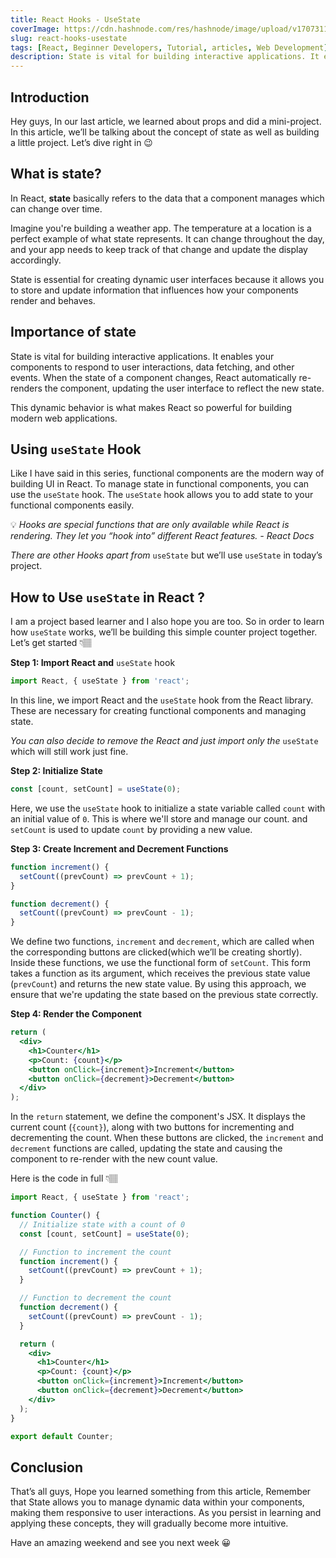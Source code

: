 ```yaml
---
title: React Hooks - UseState
coverImage: https://cdn.hashnode.com/res/hashnode/image/upload/v1707311477343/86f84f2f-b6bf-4185-a706-89fe3d6c6723.jpeg
slug: react-hooks-usestate
tags: [React, Beginner Developers, Tutorial, articles, Web Development]
description: State is vital for building interactive applications. It enables your components to respond to user interactions, data fetching
---
```


## Introduction

Hey guys, In our last article, we learned about props and did a mini-project. In this article, we’ll be talking about the concept of state as well as building a little project. Let’s dive right in 😉

## What is state?

In React, **state** basically refers to the data that a component manages which can change over time.

Imagine you're building a weather app. The temperature at a location is a perfect example of what state represents. It can change throughout the day, and your app needs to keep track of that change and update the display accordingly.

State is essential for creating dynamic user interfaces because it allows you to store and update information that influences how your components render and behaves.

## Importance of state

State is vital for building interactive applications. It enables your components to respond to user interactions, data fetching, and other events. When the state of a component changes, React automatically re-renders the component, updating the user interface to reflect the new state.

This dynamic behavior is what makes React so powerful for building modern web applications.

## **Using** `useState` Hook

Like I have said in this series, functional components are the modern way of building UI in React. To manage state in functional components, you can use the `useState` hook. The `useState` hook allows you to add state to your functional components easily.

💡 *Hooks are special functions that are only available while React is rendering. They let you “hook into” different React features. - React Docs*

*There are other Hooks apart from* `useState` but we’ll use `useState` in today’s project.

## **How to Use** `useState` in React ?

I am a project based learner and I also hope you are too. So in order to learn how `useState` works, we’ll be building this simple counter project together. Let’s get started 👇🏽

**Step 1: Import React and** `useState` hook

```jsx
import React, { useState } from 'react';
```

In this line, we import React and the `useState` hook from the React library. These are necessary for creating functional components and managing state.

*You can also decide to remove the React and just import only the* `useState` which will still work just fine.

**Step 2: Initialize State**

```jsx
const [count, setCount] = useState(0);
```

Here, we use the `useState` hook to initialize a state variable called `count` with an initial value of `0`. This is where we'll store and manage our count. and `setCount` is used to update `count` by providing a new value.

**Step 3: Create Increment and Decrement Functions**

```jsx
function increment() {
  setCount((prevCount) => prevCount + 1);
}

function decrement() {
  setCount((prevCount) => prevCount - 1);
}
```

We define two functions, `increment` and `decrement`, which are called when the corresponding buttons are clicked(which we’ll be creating shortly). Inside these functions, we use the functional form of `setCount`. This form takes a function as its argument, which receives the previous state value (`prevCount`) and returns the new state value. By using this approach, we ensure that we're updating the state based on the previous state correctly.

**Step 4: Render the Component**

```jsx
return (
  <div>
    <h1>Counter</h1>
    <p>Count: {count}</p>
    <button onClick={increment}>Increment</button>
    <button onClick={decrement}>Decrement</button>
  </div>
);
```

In the `return` statement, we define the component's JSX. It displays the current count (`{count}`), along with two buttons for incrementing and decrementing the count. When these buttons are clicked, the `increment` and `decrement` functions are called, updating the state and causing the component to re-render with the new count value.

Here is the code in full 👇🏽

```jsx
import React, { useState } from 'react';

function Counter() {
  // Initialize state with a count of 0
  const [count, setCount] = useState(0);

  // Function to increment the count
  function increment() {
    setCount((prevCount) => prevCount + 1);
  }

  // Function to decrement the count
  function decrement() {
    setCount((prevCount) => prevCount - 1);
  }

  return (
    <div>
      <h1>Counter</h1>
      <p>Count: {count}</p>
      <button onClick={increment}>Increment</button>
      <button onClick={decrement}>Decrement</button>
    </div>
  );
}

export default Counter;
```

## Conclusion

That’s all guys, Hope you learned something from this article, Remember that State allows you to manage dynamic data within your components, making them responsive to user interactions. As you persist in learning and applying these concepts, they will gradually become more intuitive.

Have an amazing weekend and see you next week 😀
